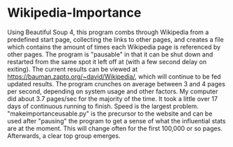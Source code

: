 # Wikipedia-Importance
Using Beautiful Soup 4, this program combs through Wikipedia from a predefined start page, collecting the links to other pages, and creates a file which contains the amount of times each Wikipedia page is referenced by other pages. The program is "pausable" in that it can be shut down and restarted from the same spot it left off at (with a few second delay on exiting). The current results can be viewed at https://bauman.zapto.org/~david/Wikipedia/, which will continue to be fed updated results.
The program crunches on average between 3 and 4 pages per second, depending on system usage and other factors. My computer did about 3.7 pages/sec for the majority of the time. It took a little over 17 days of continuous running to finish. Speed is the largest problem.
"makeimportanceusable.py" is the precursor to the website and can be used after "pausing" the program to get a sense of what the influential stats are at the moment. This will change often for the first 100,000 or so pages. Afterwards, a clear top group emerges.
